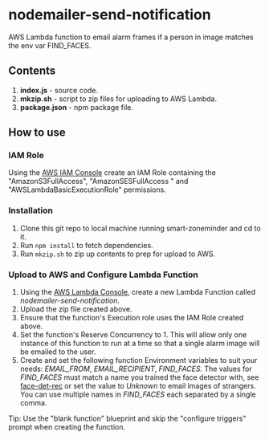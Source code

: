 # nodemailer-send-notification
AWS Lambda function to email alarm frames if a person in image matches the env var FIND_FACES.

## Contents
1. **index.js** - source code.
2. **mkzip.sh** - script to zip files for uploading to AWS Lambda.
3. **package.json** - npm package file.

## How to use

### IAM Role
Using the [AWS IAM Console](https://aws.amazon.com/console/) create an IAM Role containing the "AmazonS3FullAccess", "AmazonSESFullAccess " and "AWSLambdaBasicExecutionRole" permissions.

### Installation
1. Clone this git repo to local machine running smart-zoneminder and cd to it. 
2. Run ```npm install``` to fetch dependencies.
3. Run ```mkzip.sh``` to zip up contents to prep for upload to AWS. 

### Upload to AWS and Configure Lambda Function
1. Using the [AWS Lambda Console](https://aws.amazon.com/lambda), create a new Lambda Function called *nodemailer-send-notification*.
2. Upload the zip file created above.
3. Ensure that the function's Execution role uses the IAM Role created above.
4. Set the function's Reserve Concurrency to 1. This will allow only one instance of this function to run at a time so that a single alarm image will be emailed to the user.
5. Create and set the following function Environment variables to suit your needs: *EMAIL_FROM*, *EMAIL_RECIPIENT*, *FIND_FACES*. The values for *FIND_FACES* must match a name you trained the face detector with, see [face-det-rec](../../face-det-rec/README.md) or set the value to *Unknown* to email images of strangers. You can use multiple names in *FIND_FACES* each separated by a single comma.

Tip: Use the "blank function" blueprint and skip the "configure triggers" prompt when creating the function.
